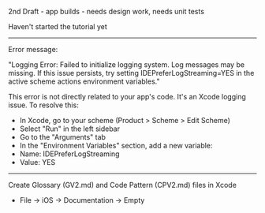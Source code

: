 2nd Draft - app builds - needs design work, needs unit tests

Haven't started the tutorial yet

- - - -

Error message:

"Logging Error: Failed to initialize logging system. Log messages may be missing. If this issue persists, try setting IDEPreferLogStreaming=YES in the active scheme actions environment variables."

This error is not directly related to your app's code. It's an Xcode logging issue. To resolve this:

* In Xcode, go to your scheme (Product > Scheme > Edit Scheme)
* Select "Run" in the left sidebar
* Go to the "Arguments" tab
* In the "Environment Variables" section, add a new variable:
* Name: IDEPreferLogStreaming
* Value: YES

- - - -

Create Glossary (GV2.md) and Code Pattern (CPV2.md) files in Xcode 

* File -> iOS -> Documentation -> Empty
